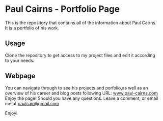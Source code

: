 # Paul Cairns - Portfolio Page

This is the repository that contains all of the information about Paul Cairns. It is a portfolio of his work.

## Usage

Clone the repository to get access to my project files and edit it according to your needs.

## Webpage

You can navigate through to see his projects and porfolio,as well as an overview of his career and blog posts following URL: www.paul-cairns.com Enjoy the page! Should you have any questions. Leave a comment, or email me at paulcair@gmail.com

Enjoy!
